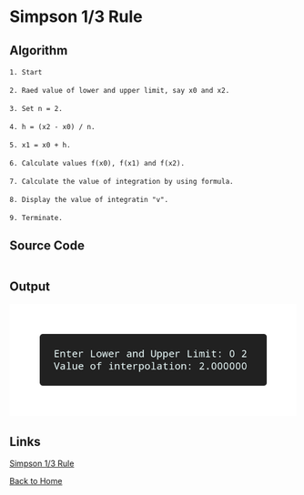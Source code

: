 # Simpson 1/3 Rule

## Algorithm

    1. Start

    2. Raed value of lower and upper limit, say x0 and x2.

    3. Set n = 2.

    4. h = (x2 - x0) / n.

    5. x1 = x0 + h.

    6. Calculate values f(x0), f(x1) and f(x2).

    7. Calculate the value of integration by using formula.

    8. Display the value of integratin "v".

    9. Terminate.

## Source Code

```c

```

## Output

![Trapezoidal Rule](../assets/14.png)

## Links

[Simpson 1/3 Rule](https://github.com/kabirdeula/Numerical_Method_Lab_Report/blob/main/Lab%20Report/Lab14.c)

[Back to Home](../README.md)

